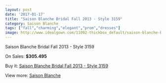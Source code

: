 ```yaml
---
layout: post
date: '2017-01-17'
title: "Saison Blanche Bridal Fall 2013 - Style 3159"
category: Saison Blanche
tags: ["fall","charming","elegant","prom","dresses"]
image: http://www.idealgown.com/11092-thickbox_default/saison-blanche-bridal-fall-2013-style-3159.jpg
---
```

Saison Blanche Bridal Fall 2013 - Style 3159

On Sales: **$305.495**
<a href="https://www.idealgown.com/en/saison-blanche/4553-saison-blanche-bridal-fall-2013-style-3159.html"><amp-img layout="responsive" width="600" height="600" src="//www.idealgown.com/11092-thickbox_default/saison-blanche-bridal-fall-2013-style-3159.jpg" alt="Saison Blanche Bridal Fall 2013 - Style 3159 0" /></a>
<a href="https://www.idealgown.com/en/saison-blanche/4553-saison-blanche-bridal-fall-2013-style-3159.html"><amp-img layout="responsive" width="600" height="600" src="//www.idealgown.com/11094-thickbox_default/saison-blanche-bridal-fall-2013-style-3159.jpg" alt="Saison Blanche Bridal Fall 2013 - Style 3159 1" /></a>
<a href="https://www.idealgown.com/en/saison-blanche/4553-saison-blanche-bridal-fall-2013-style-3159.html"><amp-img layout="responsive" width="600" height="600" src="//www.idealgown.com/11093-thickbox_default/saison-blanche-bridal-fall-2013-style-3159.jpg" alt="Saison Blanche Bridal Fall 2013 - Style 3159 2" /></a>

Buy it: [Saison Blanche Bridal Fall 2013 - Style 3159](https://www.idealgown.com/en/saison-blanche/4553-saison-blanche-bridal-fall-2013-style-3159.html "Saison Blanche Bridal Fall 2013 - Style 3159")

View more: [Saison Blanche](https://www.idealgown.com/en/55-saison-blanche "Saison Blanche")